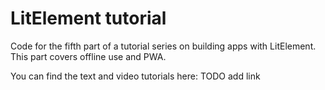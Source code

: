 # LitElement tutorial

Code for the fifth part of a tutorial series on building apps with LitElement. This part covers offline use and PWA.

You can find the text and video tutorials here:
TODO add link
